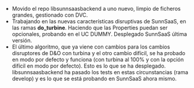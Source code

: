 - Movido el repo libsunnsaasbackend a uno nuevo, limpio de ficheros grandes, gestionado con DVC.
- Trabajando en las nuevas características disruptivas de SunnSaaS, en las ramas **do_turbine**. Haciendo que las Properties puedan ser opcionales, probando en el UC DUMMY. Desplegado SunnSaaS última versión.
- El último algoritmo, que ya viene con cambios para los cambios disruptores de D&O con turbina y el otro cambio difícil, se ha probado en modo por defecto y funciona (con turbina al 100% y con la opción difícil en modo por defecto). Esto es lo que se ha desplegado. libsunnsaasbackend ha pasado los tests en estas circunstancias (rama develop) y es lo que se está probando en SunnSaaS ahora mismo.